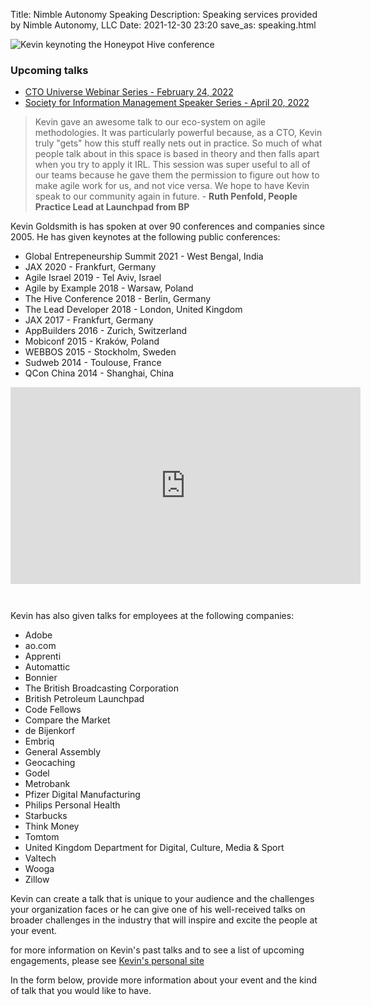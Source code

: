 Title: Nimble Autonomy Speaking
Description: Speaking services provided by Nimble Autonomy, LLC
Date: 2021-12-30 23:20
save_as: speaking.html

<span class="image fit"><img src="{static}/images/20181018-DpzM3bBW4AI9uwu.jpg" alt="Kevin keynoting the Honeypot Hive conference" /><span>

### Upcoming talks

- [CTO Universe Webinar Series - February 24, 2022](https://www.ctouniverse.com/)
- [Society for Information Management Speaker Series - April 20, 2022](https://chapter.simnet.org/seattle/home)

> Kevin gave an awesome talk to our eco-system on agile methodologies. It was particularly powerful because, as a CTO, Kevin truly "gets" how this stuff really nets out in practice. So much of what people talk about in this space is based in theory and then falls apart when you try to apply it IRL. This session was super useful to all of our teams because he gave them the permission to figure out how to make agile work for us, and not vice versa. We hope to have Kevin speak to our community again in future. - **Ruth Penfold, People Practice Lead at Launchpad from BP**  

Kevin Goldsmith is has spoken at over 90 conferences and companies since 2005. He has given keynotes at the following public conferences:

- Global Entrepeneurship Summit 2021 - West Bengal, India
- JAX 2020 - Frankfurt, Germany
- Agile Israel 2019 - Tel Aviv, Israel
- Agile by Example 2018 - Warsaw, Poland
- The Hive Conference 2018 - Berlin, Germany
- The Lead Developer 2018 - London, United Kingdom
- JAX 2017 - Frankfurt, Germany
- AppBuilders 2016 - Zurich, Switzerland
- Mobiconf 2015 - Kraków, Poland
- WEBBOS 2015 - Stockholm, Sweden
- Sudweb 2014 - Toulouse, France
- QCon China 2014 - Shanghai, China

<iframe width="560" height="315" src="https://www.youtube.com/embed/7LGPeBgNFuU" frameborder="0" allow="accelerometer; autoplay; encrypted-media; gyroscope; picture-in-picture" allowfullscreen style="padding-bottom:2em;" title="embedded YouTube video featuring Kevin speaking at GOTO 2015"></iframe>

Kevin has also given talks for employees at the following companies:

- Adobe
- ao.com
- Apprenti
- Automattic
- Bonnier
- The British Broadcasting Corporation
- British Petroleum Launchpad
- Code Fellows
- Compare the Market
- de Bijenkorf
- Embriq
- General Assembly
- Geocaching
- Godel
- Metrobank
- Pfizer Digital Manufacturing
- Philips Personal Health
- Starbucks
- Think Money
- Tomtom
- United Kingdom Department for Digital, Culture, Media & Sport
- Valtech
- Wooga
- Zillow

Kevin can create a talk that is unique to your audience and the challenges your organization faces or he can give one of his well-received talks on broader challenges in the industry that will inspire and excite the people at your event.

for more information on Kevin's past talks and to see a list of upcoming engagements, please see [Kevin's personal site](https://www.kevingoldsmith.com/talks/)

In the form below, provide more information about your event and the kind of talk that you would like to have.